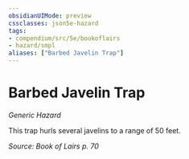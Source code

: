 ```yaml
---
obsidianUIMode: preview
cssclasses: json5e-hazard
tags:
- compendium/src/5e/bookoflairs
- hazard/smpl
aliases: ["Barbed Javelin Trap"]
---
```

# Barbed Javelin Trap
*Generic Hazard*  

This trap hurls several javelins to a range of 50 feet.

*Source: Book of Lairs p. 70*